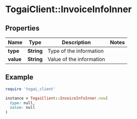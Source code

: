 # TogaiClient::InvoiceInfoInner

## Properties

| Name | Type | Description | Notes |
| ---- | ---- | ----------- | ----- |
| **type** | **String** | Type of the information |  |
| **value** | **String** | Value of the information |  |

## Example

```ruby
require 'togai_client'

instance = TogaiClient::InvoiceInfoInner.new(
  type: null,
  value: null
)
```

